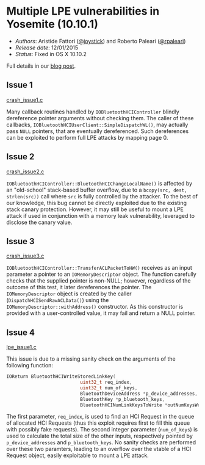 # Multiple LPE vulnerabilities in Yosemite (10.10.1)

* _Authors_: Aristide Fattori ([@joystick](https://twitter.com/joystick)) and Roberto Paleari ([@rpaleari](https://twitter.com/rpaleari))
* _Release date_: 12/01/2015
* _Status_: Fixed in OS X 10.10.2

Full details in our [blog post](http://randomthoughts.greyhats.it/2015/01/osx-bluetooth-lpe.html).

## Issue 1
[crash_issue1.c](crash_issue1.c)

Many callback routines handled by `IOBluetoothHCIController` blindly dereference pointer arguments without checking them. The caller of these callbacks, `IOBluetoothHCIUserClient::SimpleDispatchWL()`, may actually pass `NULL` pointers, that are eventually dereferenced. Such dereferences can be exploited to perform full LPE attacks by mapping page 0.

## Issue 2
[crash_issue2.c](crash_issue2.c)

`IOBluetoothHCIController::BluetoothHCIChangeLocalName()` is affected by an "old-school" stack-based buffer overflow, due to a `bcopy(src, dest, strlen(src))` call where `src` is fully controlled by the attacker. To the best of our knowledge, this bug cannot be directly exploited due to the existing stack canary protection. However, it may still be useful to mount a LPE attack if used in conjunction with a memory leak vulnerability, leveraged to disclose the canary value.


## Issue 3
[crash_issue3.c](crash_issue3.c)

`IOBluetoothHCIController::TransferACLPacketToHW()` receives as an input parameter a pointer to an `IOMemoryDescriptor` object. The function carefully checks that the supplied pointer is non-NULL; however, regardless of the outcome of this test, it later dereferences the pointer. The `IOMemoryDescriptor` object is created by the caller (`DispatchHCISendRawACLData()`) using the `IOMemoryDescriptor::withAddress()` constructor. As this constructor is provided with a user-controlled value, it may fail and return a NULL pointer.


## Issue 4
[lpe_issue1.c](lpe_issue1.c)

This issue is due to a missing sanity check on the arguments of the following function:

```c++
IOReturn BluetoothHCIWriteStoredLinkKey(
						   uint32_t req_index,
						   uint32_t num_of_keys,
						   BluetoothDeviceAddress *p_device_addresses,
						   BluetoothKey *p_bluetooth_keys,
						   BluetoothHCINumLinkKeysToWrite *outNumKeysWritten);
```

The first parameter, `req_index`, is used to find an HCI Request in the queue of allocated HCI Requests (thus this exploit requires first to fill this queue with possibly fake requests). The second integer parameter (`num_of_keys`) is used to calculate the total size of the other inputs, respectively pointed by `p_device_addresses` and `p_bluetooth_keys`. No sanity checks are performed over these two paramters, leading to an overflow over the vtable of a HCI Request object, easily exploitable to mount a LPE attack.
